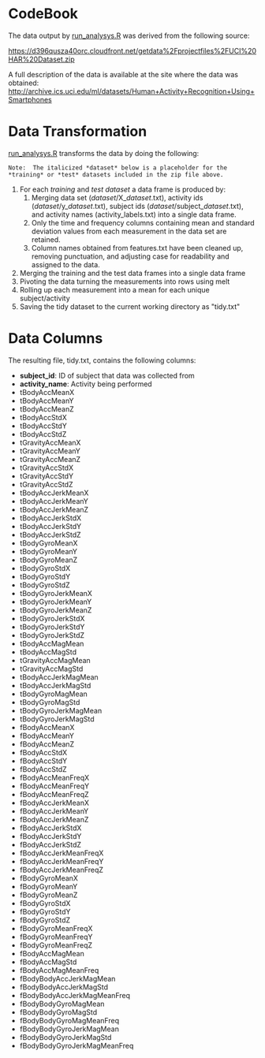 # CodeBook

The data output by [run_analysys.R](https://github.com/efexel/Getting-and-Cleaning-Data-Course-Project/blob/master/run_analysis.R) was derived from the following source:

https://d396qusza40orc.cloudfront.net/getdata%2Fprojectfiles%2FUCI%20HAR%20Dataset.zip

A full description of the data is available at the site where the
data was obtained:  http://archive.ics.uci.edu/ml/datasets/Human+Activity+Recognition+Using+Smartphones

# Data Transformation

[run_analysys.R](https://github.com/efexel/Getting-and-Cleaning-Data-Course-Project/blob/master/run_analysis.R) transforms the data by doing the following:

    Note:  The italicized *dataset* below is a placeholder for the *training* or *test* datasets included in the zip file above.

1. For each *training* and *test* *dataset* a data frame is produced by:
    1. Merging data set (*dataset*/X_*dataset*.txt), activity ids
    (*dataset*/y_*dataset*.txt), subject ids
    (*dataset*/subject_*dataset*.txt), and activity names
    (activity_labels.txt) into a single data frame.
    1. Only the time and frequency columns containing mean and standard deviation values from each measurement in the data set are retained.
    1. Column names obtained from features.txt have been cleaned up, removing punctuation, and adjusting case for readability and assigned to the data.
1. Merging the training and the test data frames into a single data frame
1. Pivoting the data turning the measurements into rows using melt
1. Rolling up each measurement into a mean for each unique subject/activity
1. Saving the tidy dataset to the current working directory as "tidy.txt"

# Data Columns

The resulting file, tidy.txt, contains the following columns:

* **subject_id**: ID of subject that data was collected from
* **activity_name**:  Activity being performed
* tBodyAccMeanX
* tBodyAccMeanY
* tBodyAccMeanZ
* tBodyAccStdX
* tBodyAccStdY
* tBodyAccStdZ
* tGravityAccMeanX
* tGravityAccMeanY
* tGravityAccMeanZ
* tGravityAccStdX
* tGravityAccStdY
* tGravityAccStdZ
* tBodyAccJerkMeanX
* tBodyAccJerkMeanY
* tBodyAccJerkMeanZ
* tBodyAccJerkStdX
* tBodyAccJerkStdY
* tBodyAccJerkStdZ
* tBodyGyroMeanX
* tBodyGyroMeanY
* tBodyGyroMeanZ
* tBodyGyroStdX
* tBodyGyroStdY
* tBodyGyroStdZ
* tBodyGyroJerkMeanX
* tBodyGyroJerkMeanY
* tBodyGyroJerkMeanZ
* tBodyGyroJerkStdX
* tBodyGyroJerkStdY
* tBodyGyroJerkStdZ
* tBodyAccMagMean
* tBodyAccMagStd
* tGravityAccMagMean
* tGravityAccMagStd
* tBodyAccJerkMagMean
* tBodyAccJerkMagStd
* tBodyGyroMagMean
* tBodyGyroMagStd
* tBodyGyroJerkMagMean
* tBodyGyroJerkMagStd
* fBodyAccMeanX
* fBodyAccMeanY
* fBodyAccMeanZ
* fBodyAccStdX
* fBodyAccStdY
* fBodyAccStdZ
* fBodyAccMeanFreqX
* fBodyAccMeanFreqY
* fBodyAccMeanFreqZ
* fBodyAccJerkMeanX
* fBodyAccJerkMeanY
* fBodyAccJerkMeanZ
* fBodyAccJerkStdX
* fBodyAccJerkStdY
* fBodyAccJerkStdZ
* fBodyAccJerkMeanFreqX
* fBodyAccJerkMeanFreqY
* fBodyAccJerkMeanFreqZ
* fBodyGyroMeanX
* fBodyGyroMeanY
* fBodyGyroMeanZ
* fBodyGyroStdX
* fBodyGyroStdY
* fBodyGyroStdZ
* fBodyGyroMeanFreqX
* fBodyGyroMeanFreqY
* fBodyGyroMeanFreqZ
* fBodyAccMagMean
* fBodyAccMagStd
* fBodyAccMagMeanFreq
* fBodyBodyAccJerkMagMean
* fBodyBodyAccJerkMagStd
* fBodyBodyAccJerkMagMeanFreq
* fBodyBodyGyroMagMean
* fBodyBodyGyroMagStd
* fBodyBodyGyroMagMeanFreq
* fBodyBodyGyroJerkMagMean
* fBodyBodyGyroJerkMagStd
* fBodyBodyGyroJerkMagMeanFreq
